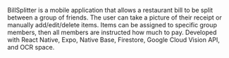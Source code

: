 BillSplitter is a mobile application that allows a restaurant bill to be split between a group of friends. The user can take a picture of their receipt or manually add/edit/delete items. Items can be assigned to specific group members, then all members are instructed how much to pay. Developed with React Native, Expo, Native Base, Firestore, Google Cloud Vision API, and OCR space.
